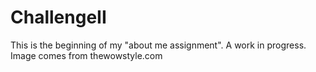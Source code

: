 # ChallengeII

This is the beginning of my "about me assignment". A work in progress.
Image comes from thewowstyle.com